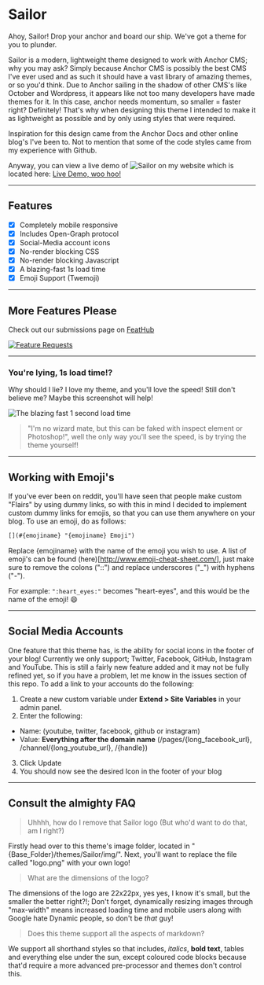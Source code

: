 # Sailor
Ahoy, Sailor! Drop your anchor and board our ship. We've got a theme for you to plunder.

Sailor is a modern, lightweight theme designed to work with Anchor CMS; why you may ask? Simply because Anchor CMS is possibly the best CMS I've ever used and as such it should have a vast library of amazing themes, or so you'd think. Due to Anchor sailing in the shadow of other CMS's like October and Wordpress, it appears like not too many developers have made themes for it. In this case, anchor needs momentum, so smaller = faster right? Definitely! That's why when designing this theme I intended to make it as lightweight as possible and by only using styles that were required.

Inspiration for this design came from the Anchor Docs and other online blog's I've been to. Not to mention that some of the code styles came from my experience with Github.

Anyway, you can view a live demo of ![Sailor](https://rossmacphee.com/Sailor/themes/sailor/img/logo.png) on my website which is located here: [Live Demo, woo hoo!](https://rossmacphee.com/Sailor/)

___

## Features

- [x] Completely mobile responsive
- [x] Includes Open-Graph protocol
- [x] Social-Media account icons
- [x] No-render blocking CSS
- [x] No-render blocking Javascript
- [x] A blazing-fast 1s load time
- [x] Emoji Support (Twemoji)

___

## More Features Please

Check out our submissions page on [FeatHub](http://feathub.com/)

[![Feature Requests](http://feathub.com/CaptainRoss/Sailor?format=svg)](http://feathub.com/CaptainRoss/Sailor)

___

### You're lying, 1s load time!?

Why should I lie? I love my theme, and you'll love the speed! Still don't believe me? Maybe this screenshot will help!

![The blazing fast 1 second load time](https://i.gyazo.com/7b9e8ebcadddb9818d66ca88aefe76e6.png)

> "I'm no wizard mate, but this can be faked with inspect element or Photoshop!", well the only way you'll see the speed, is by trying the theme yourself!

___

## Working with Emoji's

If you've ever been on reddit, you'll have seen that people make custom "Flairs" by using dummy links, so with this in mind I decided to implement custom dummy links for emojis, so that you can use them anywhere on your blog. To use an emoji, do as follows:

```markdown
[](#{emojiname} "{emojiname} Emoji")
```

Replace {emojiname} with the name of the emoji you wish to use. A list of emoji's can be found (here)[http://www.emoji-cheat-sheet.com/], just make sure to remove the colons ("::") and replace underscores ("_") with hyphens ("-").

For example: ``` ":heart_eyes:" ``` becomes "heart-eyes", and this would be the name of the emoji! :smile:

___

## Social Media Accounts

One feature that this theme has, is the ability for social icons in the footer of your blog! Currently we only support; Twitter, Facebook, GitHub, Instagram and YouTube. This is still a fairly new feature added and it may not be fully refined yet, so if you have a problem, let me know in the issues section of this repo. To add a link to your accounts do the following:

1. Create a new custom variable under **Extend > Site Variables** in your admin panel.
2. Enter the following:
  - Name: (youtube, twitter, facebook, github or instagram)
  - Value: **Everything after the domain name** (/pages/{long_facebook_url}, /channel/{long_youtube_url}, /{handle})
3. Click Update
4. You should now see the desired Icon in the footer of your blog

___

## Consult the almighty FAQ

> Uhhhh, how do I remove that Sailor logo (But who'd want to do that, am I right?)

Firstly head over to this theme's image folder, located in "{Base_Folder}/themes/Sailor/img/". Next, you'll want to replace the file called "logo.png" with your own logo!

> What are the dimensions of the logo?

The dimensions of the logo are 22x22px, yes yes, I know it's small, but the smaller the better right?!; Don't forget, dynamically resizing images through "max-width" means increased loading time and mobile users along with Google hate Dynamic people, so don't be _that_ guy!

> Does this theme support all the aspects of markdown?

We support all shorthand styles so that includes, _italics_, **bold text**, tables and everything else under the sun, except coloured code blocks because that'd require a more advanced pre-processor and themes don't control this.
